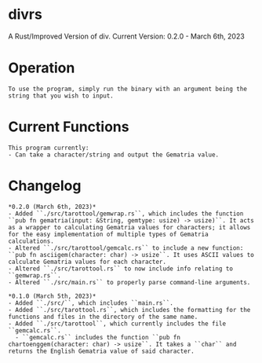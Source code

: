 # divrs
A Rust/Improved Version of div.
Current Version: 0.2.0 - March 6th, 2023


# Operation
    To use the program, simply run the binary with an argument being the string that you wish to input.

# Current Functions
    This program currently:
    - Can take a character/string and output the Gematria value.

# Changelog

    *0.2.0 (March 6th, 2023)*
    - Added ``./src/tarottool/gemwrap.rs``, which includes the function ``pub fn gematria(input: &String, gemtype: usize) -> usize)``. It acts as a wrapper to calculating Gematria values for characters; it allows for the easy implementation of multiple types of Gematria calculations.
    - Altered ``./src/tarottool/gemcalc.rs`` to include a new function: ``pub fn asciigem(character: char) -> usize``. It uses ASCII values to calculate Gematria values for each character.
    - Altered ``./src/tarottool.rs`` to now include info relating to ``gemwrap.rs``.
    - Altered ``./src/main.rs`` to properly parse command-line arguments.

    *0.1.0 (March 5th, 2023)*
    - Added ``./src/``, which includes ``main.rs``.
    - Added ``./src/tarottool.rs``, which includes the formatting for the functions and files in the directory of the same name.
    - Added ``./src/tarottool``, which currently includes the file ``gemcalc.rs``.
      - ``gemcalc.rs`` includes the function ``pub fn chartoenggem(character: char) -> usize``. It takes a ``char`` and returns the English Gematria value of said character.
